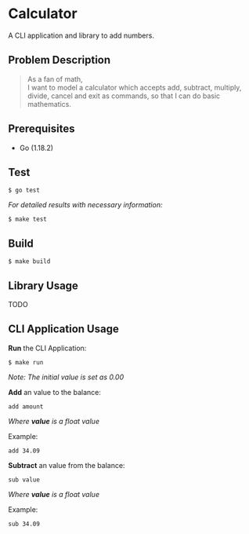 # Calculator

A CLI application and library to add numbers.

## Problem Description

> As a fan of math,  
I want to model a calculator which accepts add, subtract, multiply, divide, cancel and exit as commands, so that I can do basic mathematics.

## Prerequisites

- Go (1.18.2)

## Test

    $ go test
_For detailed results with necessary information:_

    $ make test

## Build

    $ make build

## Library Usage

TODO

## CLI Application Usage

__Run__ the CLI Application:

    $ make run

_Note: The initial value is set as 0.00_
<br>

__Add__ an value to the balance:

    add amount

_Where __value__ is a float value_

Example:

    add 34.09


__Subtract__ an value from the balance:

    sub value

_Where __value__ is a float value_

Example:

    sub 34.09